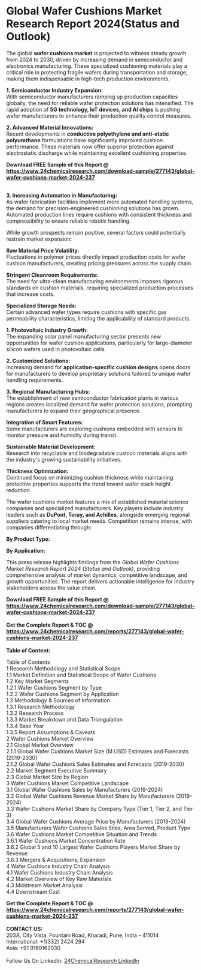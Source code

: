 <h1>Global Wafer Cushions Market Research Report 2024(Status and Outlook)</h1><p>The global <strong>wafer cushions market</strong> is projected to witness steady growth from 2024 to 2030, driven by increasing demand in semiconductor and electronics manufacturing. These specialized cushioning materials play a critical role in protecting fragile wafers during transportation and storage, making them indispensable in high-tech production environments.</p><p><strong>1. Semiconductor Industry Expansion:</strong><br>
With semiconductor manufacturers ramping up production capacities globally, the need for reliable wafer protection solutions has intensified. The rapid adoption of <strong>5G technology, IoT devices, and AI chips</strong> is pushing wafer manufacturers to enhance their production quality control measures.</p><p><strong>2. Advanced Material Innovations:</strong><br>
Recent developments in <strong>conductive polyethylene and anti-static polyurethane</strong> formulations have significantly improved cushion performance. These materials now offer superior protection against electrostatic discharge while maintaining excellent cushioning properties.</p><div><b>Download FREE Sample of this Report @ 
            <a href="https://www.24chemicalresearch.com/download-sample/277143/global-wafer-cushions-market-2024-237">
            https://www.24chemicalresearch.com/download-sample/277143/global-wafer-cushions-market-2024-237</a></b></div><br><p><strong>3. Increasing Automation in Manufacturing:</strong><br>
As wafer fabrication facilities implement more automated handling systems, the demand for precision-engineered cushioning solutions has grown. Automated production lines require cushions with consistent thickness and compressibility to ensure reliable robotic handling.</p><p>While growth prospects remain positive, several factors could potentially restrain market expansion:</p><p><strong>Raw Material Price Volatility:</strong><br>
Fluctuations in polymer prices directly impact production costs for wafer cushion manufacturers, creating pricing pressures across the supply chain.</p><p><strong>Stringent Cleanroom Requirements:</strong><br>
The need for ultra-clean manufacturing environments imposes rigorous standards on cushion materials, requiring specialized production processes that increase costs.</p><p><strong>Specialized Storage Needs:</strong><br>
Certain advanced wafer types require cushions with specific gas permeability characteristics, limiting the applicability of standard products.</p><p><strong>1. Photovoltaic Industry Growth:</strong><br>
The expanding solar panel manufacturing sector presents new opportunities for wafer cushion applications, particularly for large-diameter silicon wafers used in photovoltaic cells.</p><p><strong>2. Customized Solutions:</strong><br>
Increasing demand for <strong>application-specific cushion designs</strong> opens doors for manufacturers to develop proprietary solutions tailored to unique wafer handling requirements.</p><p><strong>3. Regional Manufacturing Hubs:</strong><br>
The establishment of new semiconductor fabrication plants in various regions creates localized demand for wafer protection solutions, prompting manufacturers to expand their geographical presence.</p><p><strong>Integration of Smart Features:</strong><br>
Some manufacturers are exploring cushions embedded with sensors to monitor pressure and humidity during transit.</p><p><strong>Sustainable Material Development:</strong><br>
Research into recyclable and biodegradable cushion materials aligns with the industry's growing sustainability initiatives.</p><p><strong>Thickness Optimization:</strong><br>
Continued focus on minimizing cushion thickness while maintaining protective properties supports the trend toward wafer stack height reduction.</p><p>The wafer cushions market features a mix of established material science companies and specialized manufacturers. Key players include industry leaders such as <strong>DuPont, Toray, and Achilles</strong>, alongside emerging regional suppliers catering to local market needs. Competition remains intense, with companies differentiating through:</p><p><strong>By Product Type:</strong></p><p><strong>By Application:</strong></p><p>This press release highlights findings from the <em>Global Wafer Cushions Market Research Report 2024 (Status and Outlook)</em>, providing comprehensive analysis of market dynamics, competitive landscape, and growth opportunities. The report delivers actionable intelligence for industry stakeholders across the value chain.</p><div><b>Download FREE Sample of this Report @ 
            <a href="https://www.24chemicalresearch.com/download-sample/277143/global-wafer-cushions-market-2024-237">
            https://www.24chemicalresearch.com/download-sample/277143/global-wafer-cushions-market-2024-237</a></b></div><br><div><b>Get the Complete Report & TOC @ 
            <a href="https://www.24chemicalresearch.com/reports/277143/global-wafer-cushions-market-2024-237">
            https://www.24chemicalresearch.com/reports/277143/global-wafer-cushions-market-2024-237</a></b></div><br>
            <b>Table of Content:</b><p>Table of Contents<br />
1 Research Methodology and Statistical Scope<br />
1.1 Market Definition and Statistical Scope of Wafer Cushions<br />
1.2 Key Market Segments<br />
1.2.1 Wafer Cushions Segment by Type<br />
1.2.2 Wafer Cushions Segment by Application<br />
1.3 Methodology & Sources of Information<br />
1.3.1 Research Methodology<br />
1.3.2 Research Process<br />
1.3.3 Market Breakdown and Data Triangulation<br />
1.3.4 Base Year<br />
1.3.5 Report Assumptions & Caveats<br />
2 Wafer Cushions Market Overview<br />
2.1 Global Market Overview<br />
2.1.1 Global Wafer Cushions Market Size (M USD) Estimates and Forecasts (2019-2030)<br />
2.1.2 Global Wafer Cushions Sales Estimates and Forecasts (2019-2030)<br />
2.2 Market Segment Executive Summary<br />
2.3 Global Market Size by Region<br />
3 Wafer Cushions Market Competitive Landscape<br />
3.1 Global Wafer Cushions Sales by Manufacturers (2019-2024)<br />
3.2 Global Wafer Cushions Revenue Market Share by Manufacturers (2019-2024)<br />
3.3 Wafer Cushions Market Share by Company Type (Tier 1, Tier 2, and Tier 3)<br />
3.4 Global Wafer Cushions Average Price by Manufacturers (2019-2024)<br />
3.5 Manufacturers Wafer Cushions Sales Sites, Area Served, Product Type<br />
3.6 Wafer Cushions Market Competitive Situation and Trends<br />
3.6.1 Wafer Cushions Market Concentration Rate<br />
3.6.2 Global 5 and 10 Largest Wafer Cushions Players Market Share by Revenue<br />
3.6.3 Mergers & Acquisitions, Expansion<br />
4 Wafer Cushions Industry Chain Analysis<br />
4.1 Wafer Cushions Industry Chain Analysis<br />
4.2 Market Overview of Key Raw Materials<br />
4.3 Midstream Market Analysis<br />
4.4 Downstream Cust</p><div><b>Get the Complete Report & TOC @ 
            <a href="https://www.24chemicalresearch.com/reports/277143/global-wafer-cushions-market-2024-237">
            https://www.24chemicalresearch.com/reports/277143/global-wafer-cushions-market-2024-237</a></b></div><br><b>CONTACT US:</b><br>
            203A, City Vista, Fountain Road, Kharadi, Pune, India - 411014<br>
            International: +1(332) 2424 294<br>
            Asia: +91 9169162030 <br><br>
            Follow Us On LinkedIn: <a href="https://www.linkedin.com/company/24chemicalresearch/">24ChemicalResearch LinkedIn</a>
